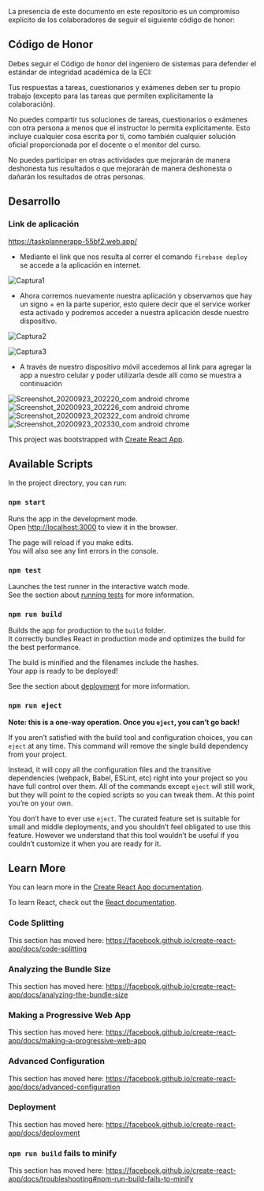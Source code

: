 La presencia de este documento en este repositorio es un compromiso explícito de los colaboradores de seguir el siguiente código de honor:

## Código de Honor
Debes seguir el Código de honor del ingeniero de sistemas para defender el estándar de integridad académica de la ECI:

Tus respuestas a tareas, cuestionarios y exámenes deben ser tu propio trabajo (excepto para las tareas que permiten explícitamente la colaboración).

No puedes compartir tus soluciones de tareas, cuestionarios o exámenes con otra persona a menos que el instructor lo permita explícitamente. Esto incluye cualquier cosa escrita por ti, como también cualquier solución oficial proporcionada por el docente o el monitor del curso.

No puedes participar en otras actividades que mejorarán de manera deshonesta tus resultados o que mejorarán de manera deshonesta o dañarán los resultados de otras personas.

## Desarrollo 

### Link de aplicación 

https://taskplannerapp-55bf2.web.app/


- Mediante el link que nos resulta al correr el comando `firebase deploy` se accede a la aplicación en internet.

![Captura1](https://user-images.githubusercontent.com/48154086/94090945-93a64000-fddc-11ea-8010-8187af07569e.PNG)

- Ahora corremos nuevamente nuestra aplicación y observamos que hay un signo + en la parte superior, esto quiere decir que el service worker esta activado y podremos acceder a nuestra aplicación desde nuestro dispositivo.

![Captura2](https://user-images.githubusercontent.com/48154086/94091080-f0a1f600-fddc-11ea-918c-2d0599dd0bc7.PNG)

![Captura3](https://user-images.githubusercontent.com/48154086/94091086-f3045000-fddc-11ea-9dc3-6d79e9931969.PNG)

- A través de nuestro dispositivo móvil accedemos al link para agregar la app a nuestro celular y poder utilizarla desde allí como se muestra a continuación


![Screenshot_20200923_202220_com android chrome](https://user-images.githubusercontent.com/48154086/94091210-4eced900-fddd-11ea-9ded-cfa1cdae4b37.jpg)
![Screenshot_20200923_202226_com android chrome](https://user-images.githubusercontent.com/48154086/94091216-50989c80-fddd-11ea-84f1-10658a165dac.jpg)
![Screenshot_20200923_202322_com android chrome](https://user-images.githubusercontent.com/48154086/94091224-52faf680-fddd-11ea-8b0d-e48aa9f9a0f5.jpg)
![Screenshot_20200923_202330_com android chrome](https://user-images.githubusercontent.com/48154086/94091227-542c2380-fddd-11ea-869d-448e38aaffc5.jpg)

This project was bootstrapped with [Create React App](https://github.com/facebook/create-react-app).

## Available Scripts

In the project directory, you can run:

### `npm start`

Runs the app in the development mode.<br />
Open [http://localhost:3000](http://localhost:3000) to view it in the browser.

The page will reload if you make edits.<br />
You will also see any lint errors in the console.

### `npm test`

Launches the test runner in the interactive watch mode.<br />
See the section about [running tests](https://facebook.github.io/create-react-app/docs/running-tests) for more information.

### `npm run build`

Builds the app for production to the `build` folder.<br />
It correctly bundles React in production mode and optimizes the build for the best performance.

The build is minified and the filenames include the hashes.<br />
Your app is ready to be deployed!

See the section about [deployment](https://facebook.github.io/create-react-app/docs/deployment) for more information.

### `npm run eject`

**Note: this is a one-way operation. Once you `eject`, you can’t go back!**

If you aren’t satisfied with the build tool and configuration choices, you can `eject` at any time. This command will remove the single build dependency from your project.

Instead, it will copy all the configuration files and the transitive dependencies (webpack, Babel, ESLint, etc) right into your project so you have full control over them. All of the commands except `eject` will still work, but they will point to the copied scripts so you can tweak them. At this point you’re on your own.

You don’t have to ever use `eject`. The curated feature set is suitable for small and middle deployments, and you shouldn’t feel obligated to use this feature. However we understand that this tool wouldn’t be useful if you couldn’t customize it when you are ready for it.

## Learn More

You can learn more in the [Create React App documentation](https://facebook.github.io/create-react-app/docs/getting-started).

To learn React, check out the [React documentation](https://reactjs.org/).

### Code Splitting

This section has moved here: https://facebook.github.io/create-react-app/docs/code-splitting

### Analyzing the Bundle Size

This section has moved here: https://facebook.github.io/create-react-app/docs/analyzing-the-bundle-size

### Making a Progressive Web App

This section has moved here: https://facebook.github.io/create-react-app/docs/making-a-progressive-web-app

### Advanced Configuration

This section has moved here: https://facebook.github.io/create-react-app/docs/advanced-configuration

### Deployment

This section has moved here: https://facebook.github.io/create-react-app/docs/deployment

### `npm run build` fails to minify

This section has moved here: https://facebook.github.io/create-react-app/docs/troubleshooting#npm-run-build-fails-to-minify
